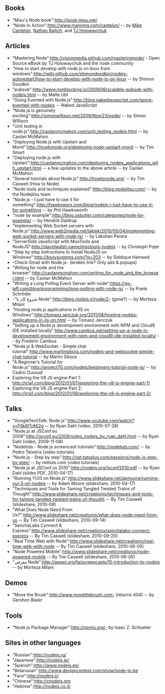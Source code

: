 ## Books

* "Mixu's Node book":http://book.mixu.net/
* "Node In Action":http://www.manning.com/cantelon/ -- by [Mike Cantelon](https://github.com/mcantelon), [Nathan Rajlich](https://github.com/tootallnate), and [TJ Holowaychuk](https://github.com/visionmedia)

## Articles

* "Mastering Node":http://visionmedia.github.com/masteringnode/ - Open Source eBook by TJ Holowaychuk and the node community
* "How to start develop with node js on linux from windows":http://wiki.github.com/shimondoodkin/nodejs-autorestart/how-to-start-develop-with-node-js-on-linux -- by Shimon Doodkin
* "pubsub":http://www.nonblocking.io/2009/06/scalable-pubsub-with-nodejs.html -- by Malte Ubl
* "Going Evented with Node.js":http://blog.nakedjavascript.com/going-evented-with-nodejs -- Naked JavaScript 
* "Node.js is genuinely exciting":http://simonwillison.net/2009/Nov/23/node/ -- by Simon Willison
* "Unit testing in node.js":http://caolanmcmahon.com/unit_testing_nodejs.html -- by Caolan McMahon
* "Deploying Node.js with Upstart and Monit":http://howtonode.org/deploying-node-upstart-monit -- by Tim Smart
* "Deploying node.js with Upstart":http://caolanmcmahon.com/deploying_nodejs_applications_with_upstart.html -- a few updates to the above article -- by Caolan McMahon
* "Several tutorials about Node.js":http://howtonode.org/ -- by Tim Caswell (How to Node)
* "Node tools and techniques explained":http://blog.nodejitsu.com/ -- by the Nodejitsu team 
* "Node.js - I just have to use it for something":http://hawksworx.com/blog/nodejs-i-just-have-to-use-it-for-something -- by Phil Hawksworth
* "node by example":http://blog.osbutler.com/categories/node-by-example/ -- by Hendrik Daldrup
* "Implementing Web Socket servers with Node.js":http://www.web2media.net/laktek/2010/05/04/implementing-web-socket-servers-with-node-js/ -- by Lakshan Perera
* "ServerSide JavaScript with MooTools and NodeJS":http://davidwalsh.name/mootools-nodejs -- by Christoph Pojer
* "Step by step instructions to install NodeJS on Windows":http://boxysystems.com/?p=203 -- by Siddique Hameed
* -Check Gmail with Node.js- (broken link? Only ads & popups)
* "Writing for node and the browser":http://caolanmcmahon.com/writing_for_node_and_the_browser.html -- by Caolan McMahon
* "Writing a Long Polling Event Server with node":https://go-left.com/blog/programming/long-polling-with-node-js/ -- by Frank Schröder
* -"شروع کار با Node":http://blog.nodejs.ir/node/2- (gone?) -- by Morteza Milani
* "Hosting node.js applications in IIS on Windows":http://tomasz.janczuk.org/2011/08/hosting-nodejs-applications-in-iis-on.html -- by Tomasz Janczuk
* "Setting up a Node.js development environment with NPM and Cloud9 IDE installed locally":http://www.cambus.net/setting-up-a-node-js-development-environment-with-npm-and-cloud9-ide-installed-locally/ -- by Frederic Cambus
* "Node.js & WebSocket - Simple chat tutorial":http://www.martinsikora.com/nodejs-and-websocket-simple-chat-tutorial -- by Martin Sikora
* "A Beginner’s Tutorial for Node.js":http://project70.com/nodejs/beginners-tutorial-node-js/ -- by Cedric Dussud
* Exploring the V8 JS engine Part 1: http://jcla1.com/blog/2012/01/07/exploring-the-v8-js-engine-part-1/
* Exploring the V8 JS engine Part 2: http://jcla1.com/blog/2012/01/08/exploring-the-v8-js-engine-part-2/

## Talks
* "GoogleTechTalk: Node.js":http://www.youtube.com/watch?v=F6k8lTrAE2g -- by Ryan Dahl (video, 2010-07-28)
* "Node.js at JSConf.eu 2009":http://jsconf.eu/2009/video_nodejs_by_ryan_dahl.html -- by Ryan Dahl (video, 2009-11-08)
* "Nodetuts - Node.js screencast tutorials":http://nodetuts.com/ -- by Pedro Teixeira (video tutorials)
* "Node.js - Step by step":http://net.tutsplus.com/sessions/node-js-step-by-step/ -- by nettuts.com (video tutorials)
* "Node.js at JSConf.us 2010":http://nodejs.org/jsconf2010.pdf -- by Ryan Dahl (slides PDF, 2010-04-17) 
* "Running YUI3 on Node.js":http://www.slideshare.net/apmoore/running-yui-3-on-nodejs -- by Adam Moore (slideshare, 2010-04-17)
* "Techniques and Tools for Taming Tangled Twisted Trains of Thought":http://www.slideshare.net/creationix/techniques-and-tools-for-taming-tangled-twisted-trains-of-thought -- By Tim Caswell (slideshare, 2010-09)
* "What Does Node Need From Us?":http://www.slideshare.net/creationix/what-does-node-need-from-us -- By Tim Caswell (slideshare, 2010-09-14)
* "SenchaLabs Connect & Express":http://www.slideshare.net/creationix/senchalabs-connect-express -- By Tim Caswell (slideshare, 2010-09-20)
* "Real Time Web with Node":http://www.slideshare.net/creationix/real-time-web-with-node -- By Tim Caswell (slideshare, 2010-06-05)
* "Node Powered Mobile":http://www.slideshare.net/creationix/node-powered-mobile -- By Tim Caswell (slideshare, 2010-06-05)
* "معرفی Node":http://weapi.org/fa/screencasts/15-introduction-to-nodejs -- by Morteza Milani

## Demos

* "Move the Brush":http://www.movethebrush.com- (returns 404) -- by Gershon Bialer

## Tools

* "Node.js Package Manager":http://npmjs.org/- by Isaac Z. Schlueter

## Sites in other languages

* "Russian":http://nodejs.ru/
* "Japanese":http://nodejs.jp/
* "Spanish":http://www.nodejs.es/
* "Belarusian":http://www.designcontest.com/show/node-js-be
* "Farsi":http://nodejs.ir/
* "Chinese":http://cnodejs.org
* "Hebrew":http://nodejs.co.il/
